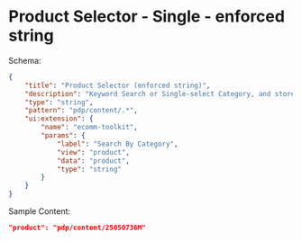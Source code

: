 # Product Selector - Single - enforced string

Schema:

```json
{
	"title": "Product Selector (enforced string)",
	"description": "Keyword Search or Single-select Category, and store Product ID as enforced string",
	"type": "string",
	"pattern": "pdp/content/.*",
	"ui:extension": {
		"name": "ecomm-toolkit",
		"params": {
			"label": "Search By Category",
			"view": "product",
			"data": "product",
			"type": "string"
		}
	}
}
```

Sample Content:

```json
"product": "pdp/content/25050736M"
```
